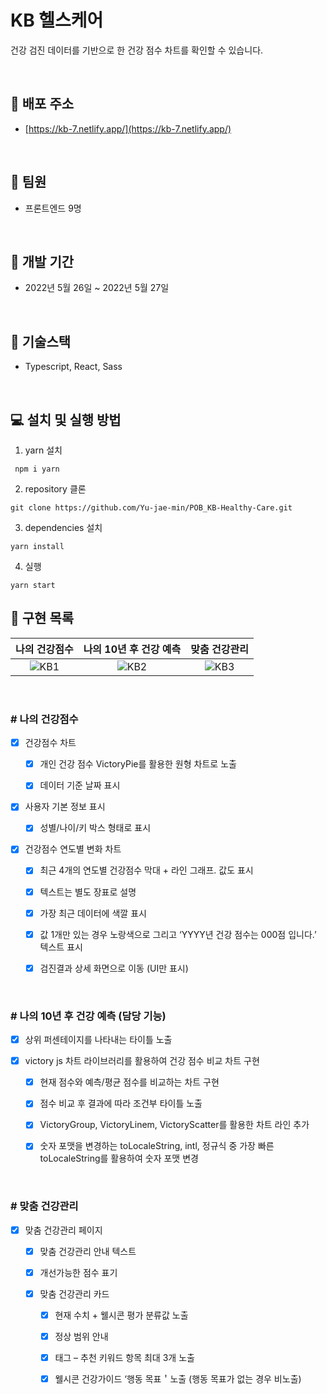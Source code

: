 # KB 헬스케어

건강 검진 데이터를 기반으로 한 건강 점수 차트를 확인할 수 있습니다.

<br />

## 🎉 **배포 주소**

- [https://kb-7.netlify.app/](https://kb-7.netlify.app/)

<br />

## 👬 **팀원**

- 프론트엔드 9명

<br>

## 📅 **개발 기간**

- 2022년 5월 26일 ~ 2022년 5월 27일

<br />

## 🔧 **기술스택**

- Typescript, React, Sass

<br />

## 💻 **설치 및 실행 방법**

1. yarn 설치

```
 npm i yarn
```

2. repository 클론

```
git clone https://github.com/Yu-jae-min/POB_KB-Healthy-Care.git
```

3. dependencies 설치

```
yarn install
```

4. 실행

```
yarn start
```

## 📒 **구현 목록**

|나의 건강점수|나의 10년 후 건강 예측|맞춤 건강관리|
|:-:|:-:|:-:|
|![KB1](https://user-images.githubusercontent.com/69314161/170706846-b0f709b9-7618-4ac5-86f6-a2345b0b672a.png)|![KB2](https://user-images.githubusercontent.com/69314161/170707159-5fa01938-ec2e-47e3-a016-aced314ac74f.png)|![KB3](https://user-images.githubusercontent.com/69314161/170706892-369c1c13-92ce-458a-884f-ab25ddfa645b.png)|

<br />

### # 나의 건강점수

- [x] 건강점수 차트

    - [x] 개인 건강 점수 VictoryPie를 활용한 원형 차트로 노출

    - [x] 데이터 기준 날짜 표시

- [x] 사용자 기본 정보 표시

    - [x] 성별/나이/키 박스 형태로 표시

- [x] 건강점수 연도별 변화 차트

    - [x] 최근 4개의 연도별 건강점수 막대 + 라인 그래프. 값도 표시

    - [x] 텍스트는 별도 장표로 설명

    - [x] 가장 최근 데이터에 색깔 표시

    - [x] 값 1개만 있는 경우 노랑색으로 그리고 ‘YYYY년 건강 점수는 000점 입니다.’ 텍스트 표시

    - [x] 검진결과 상세 화면으로 이동 (UI만 표시)

<br>

### # 나의 10년 후 건강 예측 (담당 기능)

- [x] 상위 퍼센테이지를 나타내는 타이틀 노출

- [x] victory js 차트 라이브러리를 활용하여 건강 점수 비교 차트 구현

    - [x] 현재 점수와 예측/평균 점수를 비교하는 차트 구현

    - [x] 점수 비교 후 결과에 따라 조건부 타이틀 노출

    - [x] VictoryGroup, VictoryLinem, VictoryScatter를 활용한 차트 라인 추가

    - [x] 숫자 포맷을 변경하는 toLocaleString, intl, 정규식 중 가장 빠른 toLocaleString를 활용하여 숫자 포맷 변경

<br>

### # 맞춤 건강관리

- [x] 맞춤 건강관리 페이지

    - [x] 맞춤 건강관리 안내 텍스트

    - [x] 개선가능한 점수 표기

    - [x] 맞춤 건강관리 카드

        - [x] 현재 수치 + 웰시콘 평가 분류값 노출

        - [x] 정상 범위 안내

        - [x] 태그 – 추천 키워드 항목 최대 3개 노출

        - [x] 웰시콘 건강가이드 ‘행동 목표＇노출 (행동 목표가 없는 경우 비노출)

<br>
